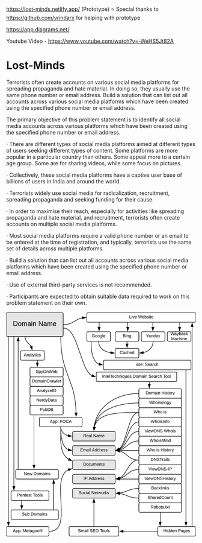 https://lost-minds.netlify.app/ (Prototype) ⭐️ Special thanks to https://github.com/vrindarx for helping with prototype 

https://app.diagrams.net/

Youtube Video - https://www.youtube.com/watch?v=-WeHS5Jt82A

# Lost-Minds
Terrorists often create accounts on various social media platforms for spreading propaganda and hate material. In doing so, they usually use the same phone number or email address. Build a solution that can list out all accounts across various social media platforms which have been created using the specified phone number or email address.

The primary objective of this problem statement is to identify all social media accounts across various platforms which have been created using the specified phone number or email address.

· There are different types of social media platforms aimed at different types of users seeking different types of content. Some platforms are more popular in a particular country than others. Some appeal more to a certain age group. Some are for sharing videos, while some focus on pictures.

· Collectively, these social media platforms have a captive user base of billions of users in India and around the world.

· Terrorists widely use social media for radicalization, recruitment, spreading propaganda and seeking funding for their cause.

· In order to maximise their reach, especially for activities like spreading propaganda and hate material, and recruitment, terrorists often create accounts on multiple social media platforms.

· Most social media platforms require a valid phone number or an email to be entered at the time of registration, and typically, terrorists use the same set of details across multiple platforms.

· Build a solution that can list out all accounts across various social media platforms which have been created using the specified phone number or email address.

· Use of external third-party services is not recommended.

· Participants are expected to obtain suitable data required to work on this problem statement on their own.

![Screenshot](EXTRAS/domain.png)


